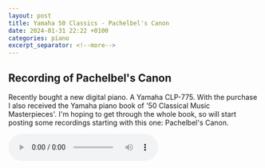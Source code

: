 ```yaml
---
layout: post
title: Yamaha 50 Classics - Pachelbel's Canon
date: 2024-01-31 22:22 +0100
categories: piano
excerpt_separator: <!--more-->
---
```


<section>
<h1>Recording of Pachelbel's Canon</h1>
<!--more-->

<p>Recently bought a new digital piano. A Yamaha CLP-775. With the purchase I also received the Yamaha piano book of '50 Classical Music Masterpieces'. I'm hoping to get through the whole book, so will start posting some recordings starting with this one: Pachelbel's Canon.</p>
<audio controls>
  <source src="https://arsiteblobuks.blob.core.windows.net/audio/yam-50/1-Canon-Pachelbel.mp3" type="audio/mp3">
  Your browser does not support the audio element.
</audio>

</section>
